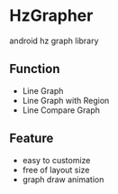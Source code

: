 HzGrapher
=========

android hz graph library

Function
--------
+ Line Graph
+ Line Graph with Region
+ Line Compare Graph

Feature
-------
+ easy to customize
+ free of layout size
+ graph draw animation
